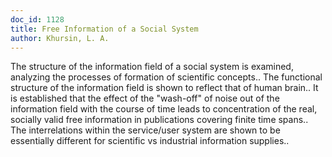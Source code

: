 ```yaml
---
doc_id: 1128
title: Free Information of a Social System
author: Khursin, L. A.
---
```


The structure of the information field of a social system is examined,
analyzing the processes of formation of scientific concepts.. The functional  
structure of the information field is shown to reflect that of human brain..
It is established that the effect of the "wash-off" of noise out of the
information field with the course of time leads to concentration of the real,
socially valid free information in publications covering finite time spans..
The interrelations within the service/user system are shown to be essentially
different for scientific vs industrial information supplies..